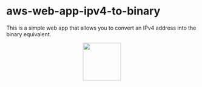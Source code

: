# aws-web-app-ipv4-to-binary
This is a simple web app that allows you to convert an IPv4 address into the binary equivalent. 

<div id="header" align="center">
  <img src="https://imgur.com/fgs21vc" width="100"/>
</div>